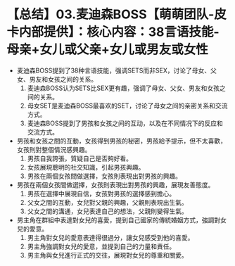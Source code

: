 # 【总结】03.麦迪森BOSS【萌萌团队-皮卡内部提供】：核心内容：38言语技能-母亲+女儿或父亲+女儿或男友或女性

-   麦迪森BOSS提到了38种言语技能，强调SETS而非SEX，讨论了母女、父女、男友和女孩之间的关系。
    1.  麦迪森BOSS认为SETS比SEX更有趣，强调了母女、父女、男友和女孩之间的关系。
    2.  母女SET是麦迪森BOSS最喜欢的SET，讨论了母女之间的亲密关系和交流方式。
    3.  麦迪森BOSS提到了男孩和女孩之间的互动，以及在不同情况下的反应和交流方式。
-   男孩和女孩之間的互動，女孩得到男孩的秘密，男孩給予提示，但不太喜歡，女孩則對整個情況感興趣。
    1.  男孩自我誇張，質疑自己是否夠好看。
    2.  女孩展現聰明的社交知識，引起男孩興趣。
    3.  男孩在兩個女孩間做選擇，女孩則表現出對男孩的興趣。
-   男孩在兩個女孩間做選擇，女孩則表現出對男孩的興趣，展現友善態度。
    1.  男孩在選擇中展現自信，女孩對男孩的選擇感到擔心。
    2.  父女之間的互動，女兒對父親的興趣，父親則表現出生氣。
    3.  父女之間的溝通，女兒表達自己的想法，父親則變得生氣。
-   男主角在群組中表達對女兒的喜愛，提到自己國家的傳統婚姻方式，強調對女兒的愛意。
    1.  男主角對女兒的愛意表達得很過分，讓女兒感受到他的喜愛。
    2.  男主角強調對女兒的愛意，並提到自己的力量和責任。
    3.  男主角與女兒進行正式的交往，展現對女兒的尊重和關愛。